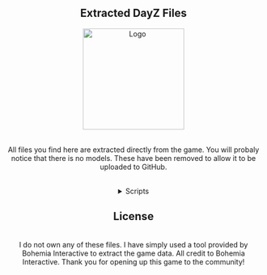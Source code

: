 <div align="center">
<h2 align="center">Extracted DayZ Files</h2>
  
  <a href="https://github.com/m0edev/dayzfiles">
    <img src="https://i.ibb.co/L6GC0r9/Git.png" alt="Logo" width="200" height="200">
  </a>
  
  <p align="center">
    <br />
    <a>All files you find here are extracted directly from the game. You will probaly notice that there is no models. These have been removed to allow it to be uploaded to GitHub.</a>
  </p>
<br />
 
 <!-- TABLE OF CONTENTS -->
<details>
  <summary>Scripts</summary>
  <ol>
    <li>
      <a href="#about-the-project">About The Project</a>
      <ul>
        <li><a href="#built-with">Built With</a></li>
      </ul>
    </li>
    <li>
      <a href="#getting-started">Getting Started</a>
      <ul>
        <li><a href="#prerequisites">Prerequisites</a></li>
        <li><a href="#installation">Installation</a></li>
      </ul>
    </li>
    <li><a href="https://github.com/m0edev/DayZfileZ/tree/main/scripts/1_core">1_core</a></li>
    <li><a href="https://github.com/m0edev/DayZfileZ/tree/main/scripts/2_gamelib">2_gamelib</a></li>
    <li><a href="https://github.com/m0edev/DayZfileZ/tree/main/scripts/3_game">3_game</a></li>
    <li><a href="https://github.com/m0edev/DayZfileZ/tree/main/scripts/4_world">4_world</a></li>
    <li><a href="https://github.com/m0edev/DayZfileZ/tree/main/scripts/5_mission">5_mission</a></li>
  </ol>
</details>

<h2 align="center">License</h2>
  <p align="center">
    <br />
    <a>I do not own any of these files. I have simply used a tool provided by Bohemia Interactive to extract the game data. All credit to Bohemia Interactive. Thank you for opening up this game to the community! </a>
  </p>
</div>



